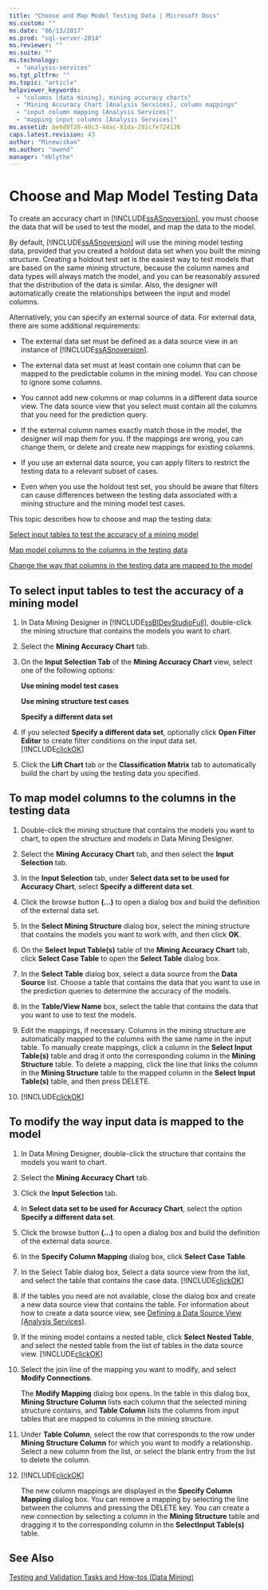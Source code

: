 ```yaml
---
title: "Choose and Map Model Testing Data | Microsoft Docs"
ms.custom: ""
ms.date: "06/13/2017"
ms.prod: "sql-server-2014"
ms.reviewer: ""
ms.suite: ""
ms.technology: 
  - "analysis-services"
ms.tgt_pltfrm: ""
ms.topic: "article"
helpviewer_keywords: 
  - "columns [data mining], mining accuracy charts"
  - "Mining Accuracy Chart [Analysis Services], column mappings"
  - "input column mapping [Analysis Services]"
  - "mapping input columns [Analysis Services]"
ms.assetid: be0d9f20-40c3-4dac-81da-281cfe724126
caps.latest.revision: 43
author: "Minewiskan"
ms.author: "owend"
manager: "mblythe"
---
```

# Choose and Map Model Testing Data
  To create an accuracy chart in [!INCLUDE[ssASnoversion](../../includes/ssasnoversion-md.md)], you must choose the data that will be used to test the model, and map the data to the model.  
  
 By default, [!INCLUDE[ssASnoversion](../../includes/ssasnoversion-md.md)] will use the mining model testing data, provided that you created a holdout data set when you built the mining structure. Creating a holdout test set is the easiest way to test models that are based on the same mining structure, because the column names and data types will always match the model, and you can be reasonably assured that the distribution of the data is similar. Also, the designer will automatically create the relationships between the input and model columns.  
  
 Alternatively, you can specify an external source of data. For external data, there are some additional requirements:  
  
-   The external data set must be defined as a data source view in an instance of [!INCLUDE[ssASnoversion](../../includes/ssasnoversion-md.md)].  
  
-   The external data set must at least contain one column that can be mapped to the predictable column in the mining model. You can choose to ignore some columns.  
  
-   You cannot add new columns or map columns in a different data source view. The data source view that you select must contain all the columns that you need for the prediction query.  
  
-   If the external column names exactly match those in the model, the designer will map them for you. If the mappings are wrong, you can change them, or delete and create new mappings for existing columns.  
  
-   If you use an external data source, you can apply filters to restrict the testing data to a relevant subset of cases.  
  
-   Even when you use the holdout test set, you should be aware that filters can cause differences between the testing data associated with a mining structure and the mining model test cases.  
  
 This topic describes how to choose and map the testing data:  
  
 [Select input tables to test the accuracy of a mining model](#bkmk_SelectInputs)  
  
 [Map model columns to the columns in the testing data](#bkmk_MapColumns)  
  
 [Change the way that columns in the testing data are mapped to the model](#bkmk_ChangeMappings)  
  
##  <a name="bkmk_SelectInputs"></a> To select input tables to test the accuracy of a mining model  
  
1.  In Data Mining Designer in [!INCLUDE[ssBIDevStudioFull](../../includes/ssbidevstudiofull-md.md)], double-click the mining structure that contains the models you want to chart.  
  
2.  Select the **Mining Accuracy Chart** tab.  
  
3.  On the **Input Selection Tab** of the **Mining Accuracy Chart** view, select one of the following options:  
  
     **Use mining model test cases**  
  
     **Use mining structure test cases**  
  
     **Specify a different data set**  
  
4.  If you selected **Specify a different data set**, optionally click **Open Filter Editor** to create filter conditions on the input data set. [!INCLUDE[clickOK](../../includes/clickok-md.md)]  
  
5.  Click the **Lift Chart** tab or the **Classification Matrix** tab to automatically build the chart by using the testing data you specified.  
  
##  <a name="bkmk_MapColumns"></a> To map model columns to the columns in the testing data  
  
1.  Double-click the mining structure that contains the models you want to chart, to open the structure and models in Data Mining Designer.  
  
2.  Select the **Mining Accuracy Chart** tab, and then select the **Input Selection** tab.  
  
3.  In the **Input Selection** tab, under **Select data set to be used for Accuracy Chart**, select **Specify a different data set**.  
  
4.  Click the browse button **(…)** to open a dialog box and build the definition of the external data set.  
  
5.  In the **Select Mining Structure** dialog box, select the mining structure that contains the models you want to work with, and then click **OK**.  
  
6.  On the **Select Input Table(s)** table of the **Mining Accuracy Chart** tab, click **Select Case Table** to open the **Select Table** dialog box.  
  
7.  In the **Select Table** dialog box, select a data source from the **Data Source** list. Choose a table that contains the data that you want to use in the prediction queries to determine the accuracy of the models.  
  
8.  In the **Table/View Name** box, select the table that contains the data that you want to use to test the models.  
  
9. Edit the mappings, if necessary. Columns in the mining structure are automatically mapped to the columns with the same name in the input table. To manually create mappings, click a column in the **Select Input Table(s)** table and drag it onto the corresponding column in the **Mining Structure** table. To delete a mapping, click the line that links the column in the **Mining Structure** table to the mapped column in the **Select Input Table(s)** table, and then press DELETE.  
  
10. [!INCLUDE[clickOK](../../includes/clickok-md.md)]  
  
##  <a name="bkmk_ChangeMappings"></a> To modify the way input data is mapped to the model  
  
1.  In Data Mining Designer, double-click the structure that contains the models you want to chart.  
  
2.  Select the **Mining Accuracy Chart** tab.  
  
3.  Click the **Input Selection** tab.  
  
4.  In **Select data set to be used for Accuracy Chart**, select the option **Specify a different data set**.  
  
5.  Click the browse button **(…)** to open a dialog box and build the definition of the external data source.  
  
6.  In the **Specify Column Mapping** dialog box, click **Select Case Table**.  
  
7.  In the Select Table dialog box, Select a data source view from the list, and select the table that contains the case data. [!INCLUDE[clickOK](../../includes/clickok-md.md)]  
  
8.  If the tables you need are not available, close the dialog box and create a new data source view that contains the table. For information about how to create a data source view, see [Defining a Data Source View &#40;Analysis Services&#41;](../../2014/analysis-services/defining-a-data-source-view-analysis-services.md).  
  
9. If the mining model contains a nested table, click **Select Nested Table**, and select the nested table from the list of tables in the data source view. [!INCLUDE[clickOK](../../includes/clickok-md.md)]  
  
10. Select the join line of the mapping you want to modify, and select **Modify Connections**.  
  
     The **Modify Mapping** dialog box opens. In the table in this dialog box, **Mining Structure Column** lists each column that the selected mining structure contains, and **Table Column** lists the columns from input tables that are mapped to columns in the mining structure.  
  
11. Under **Table Column**, select the row that corresponds to the row under **Mining Structure Column** for which you want to modify a relationship. Select a new column from the list, or select the blank entry from the list to delete the column.  
  
12. [!INCLUDE[clickOK](../../includes/clickok-md.md)]  
  
     The new column mappings are displayed in the **Specify Column Mapping** dialog box. You can remove a mapping by selecting the line between the columns and pressing the DELETE key. You can create a new connection by selecting a column in the **Mining Structure** table and dragging it to the corresponding column in the **SelectInput Table(s)** table.  
  
## See Also  
 [Testing and Validation Tasks and How-tos &#40;Data Mining&#41;](../../2014/analysis-services/testing-and-validation-tasks-and-how-tos-data-mining.md)  
  
  